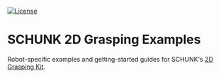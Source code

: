 [![License](https://img.shields.io/badge/License-MIT-yellow.svg)](https://opensource.org/license/MIT)

# SCHUNK 2D Grasping Examples

Robot-specific examples and getting-started guides for SCHUNK's [2D Grasping Kit](https://schunk.com/us/en/automation-technology/application-kits/2d-grasping-kit/c/PGR_6516).
